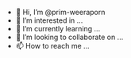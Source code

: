 - 👋 Hi, I’m @prim-weeraporn
- 👀 I’m interested in ...
- 🌱 I’m currently learning ...
- 💞️ I’m looking to collaborate on ...
- 📫 How to reach me ...

<!---
prim-weeraporn/prim-weeraporn is a ✨ special ✨ repository because its `README.md` (this file) appears on your GitHub profile.
You can click the Preview link to take a look at your changes.
--->
